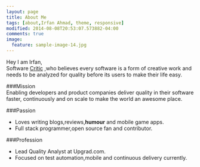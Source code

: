 ```yaml
---
layout: page
title: About Me
tags: [about,Irfan Ahmad, theme, responsive]
modified: 2014-08-08T20:53:07.573882-04:00
comments: true
image:
  feature: sample-image-14.jpg
---
```


Hey I am Irfan,  
Software <a href="https://en.wikipedia.org/wiki/Critic">Critic</a> ,who believes every software is a form of creative work and needs to be analyzed for quality before its users to make their life easy.


###Mission    
Enabling developers and product companies deliver quality in their software faster, continuously and on scale to make the world an awesome place.

###Passion
* Loves writing blogs,reviews,**humour** and mobile game apps.
* Full stack programmer,open source fan and contributor.

###Profession  
* Lead Quality Analyst at Upgrad.com.
* Focused on test automation,mobile and continuous delivery currently.
